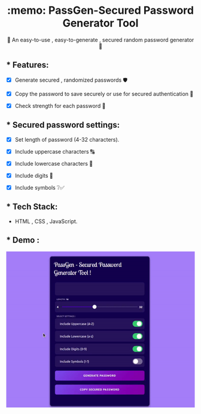 <h1 align="center">:memo: PassGen-Secured Password Generator Tool </h1>
<div align="center">
🌟 An easy-to-use , easy-to-generate , secured random password generator 🤩
</div>



## * Features:

* [x] Generate secured , randomized passwords 🛡️
* [x] Copy the password to save securely or use for secured authentication 🔗
* [x] Check strength for each password 📶



## * Secured password settings:

* [x] Set length of password (4-32 characters).
* [x] Include uppercase characters 🔠
* [x] Include lowercase characters 🔡
* [x] Include digits 🔢
* [x] Include symbols ❔✅




## * Tech Stack:

* HTML , CSS , JavaScript.



## * Demo :
![](./output.gif)

